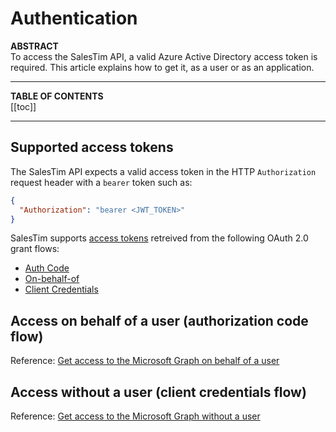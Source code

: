 # Authentication

**ABSTRACT**  
To access the SalesTim API, a valid Azure Active Directory access token is required. This article explains how to get it, as a user or as an application.

---

**TABLE OF CONTENTS**  
[[toc]]

---

## Supported access tokens
The SalesTim API expects a valid access token in the HTTP `Authorization` request header with a `bearer` token such as:
```json
{
  "Authorization": "bearer <JWT_TOKEN>"
}
```

SalesTim supports [access tokens](https://docs.microsoft.com/en-us/azure/active-directory/develop/access-tokens) retreived from the following OAuth 2.0 grant flows:
- [Auth Code](https://docs.microsoft.com/en-us/azure/active-directory/develop/v2-oauth2-auth-code-flow)
- [On-behalf-of](https://docs.microsoft.com/en-us/azure/active-directory/develop/v2-oauth2-auth-code-flow)
- [Client Credentials](https://docs.microsoft.com/en-us/azure/active-directory/develop/v2-oauth2-client-creds-grant-flow)

## Access on behalf of a user (authorization code flow)
Reference: [Get access to the Microsoft Graph on behalf of a user](https://docs.microsoft.com/en-us/graph/auth-v2-user)

## Access without a user (client credentials flow)
Reference: [Get access to the Microsoft Graph without a user](https://docs.microsoft.com/en-us/graph/auth-v2-service)

<Classification label="public" />
